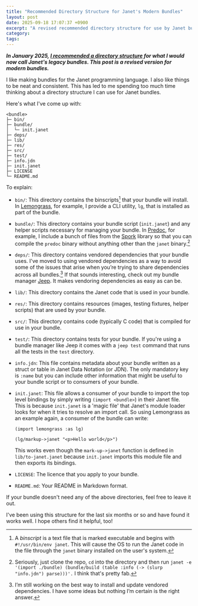 ```yaml
---
title: "Recommended Directory Structure for Janet's Modern Bundles"
layout: post
date: 2025-09-18 17:07:37 +0900
excerpt: "A revised recommended directory structure for use by Janet bundle authors."
category: 
tags: 
---
```


**_In January 2025, [I recommended a directory structure][recommend] for what I
would now call Janet's legacy bundles. This post is a revised version for modern
bundles._**

[recommend]: https://articles.inqk.net/2025/01/09/janet-dir-structure.html "Read
the article 'Recommended Directory Structure for Janet Packages'."

I like making bundles for the Janet programming language. I also like things to
be neat and consistent. This has led to me spending too much time thinking about
a directory structure I can use for Janet bundles.

Here's what I've come up with:

```
<bundle>
├─ bin/
├─ bundle/
│  └─ init.janet
├─ deps/
├─ lib/
├─ res/
├─ src/
├─ test/
├─ info.jdn
├─ init.janet
├─ LICENSE
└─ README.md
```

To explain:

- `bin/`: This directory contains the binscripts[^bs] that your bundle will
  install. In [Lemongrass][lg], for example, I provide a CLI utility, `lg`,
  that is installed as part of the bundle.

[lg]: https://github.com/pyrmont/lemongrass "Visit the GitHub repository for the
Lemongrass bundle."

- `bundle/`: This directory contains your bundle script (`init.janet`) and any
  helper scripts necessary for managing your bundle. In [Predoc][pr], for
  example, I include a bunch of files from the [Spork][sp] library so that you
  can compile the `predoc` binary without anything other than the `janet`
  binary.[^compile]

[pr]: https://github.com/pyrmont/predoc "Visit the GitHub repository for the
Predoc bundle."

[sp]: https://github.com/janet-lang/spork "Visit the GitHub repository for the
Spork bundle."

- `deps/`: This directory contains vendored dependencies that your bundle uses.
  I've moved to using vendored dependencies as a way to avoid some of the issues
  that arise when you’re trying to share dependencies across all bundles.[^vend]
  If that sounds interesting, check out my bundle manager [Jeep][jp]. It makes
  vendoring dependencies as easy as can be.

[jp]: https://github.com/pyrmont/jeep "Visit the GitHub repository for the Jeep
bundle."

- `lib/`: This directory contains the Janet code that is used in your bundle.

- `res/`: This directory contains resources (images, testing fixtures, helper
  scripts) that are used by your bundle.

- `src/`: This directory contains code (typically C code) that is compiled for
  use in your bundle.

- `test/`: This directory contains tests for your bundle. If you're using a
  bundle manager like Jeep it comes with a `jeep test` command that runs all the
  tests in the `test` directory.

- `info.jdn`: This file contains metadata about your bundle written as a struct
  or table in Janet Data Notation (or JDN). The only mandatory key is `:name`
  but you can include other information that might be useful to your bundle
  script or to consumers of your bundle.

- `init.janet`: This file allows a consumer of your bundle to import the top
  level bindings by simply writing `(import <bundle>`) in their Janet file.
  This is because `init.janet` is a 'magic file' that Janet's module loader
  looks for when it tries to resolve an import call. So using Lemongrass as an
  example again, a consumer of the bundle can write:

  ```janet
  (import lemongrass :as lg)
  
  (lg/markup->janet "<p>Hello world</p>")
  ```

  This works even though the `mark-up->janet` function is defined in
  `lib/to-janet.janet` because `init.janet` imports this module file and then
  exports its bindings.

- `LICENSE`: The licence that you apply to your bundle.

- `README.md`: Your README in Markdown format.

If your bundle doesn't need any of the above directories, feel free to leave it
out.

I've been using this structure for the last six months or so and have found it
works well. I hope others find it helpful, too!

[^bs]: A _binscript_ is a text file that is marked executable and begins with
`#!/usr/bin/env janet`. This will cause the OS to run the Janet code in the file
through the `janet` binary installed on the user's system.

[^vend]: I’m still working on the best way to install and update vendored
dependencies. I have some ideas but nothing I’m certain is the right answer.

[^compile]: Seriously, just clone the repo, `cd` into the directory and then run
`janet -e '(import ./bundle) (bundle/build (table :info (-> (slurp "info.jdn") parse)))'.`
I think that's pretty fab.
